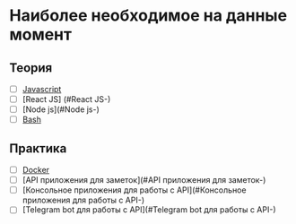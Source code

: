 # Наиболее необходимое на данные момент

## Теория
  - [ ] [Javascript](#Javascript-)
  - [ ] [React JS] (#React JS-)
  - [ ] [Node js](#Node js-)
  - [ ] [Bash](#Bash-)
  
## Практика
  - [ ] [Docker](#Docker-)
  - [ ] [API приложения для заметок](#API приложения для заметок-)
  - [ ] [Консольное приложения для работы с API](#Консольное приложения для работы с API-)
  - [ ] [Telegram bot для работы с API](#Telegram bot для работы с API-)
